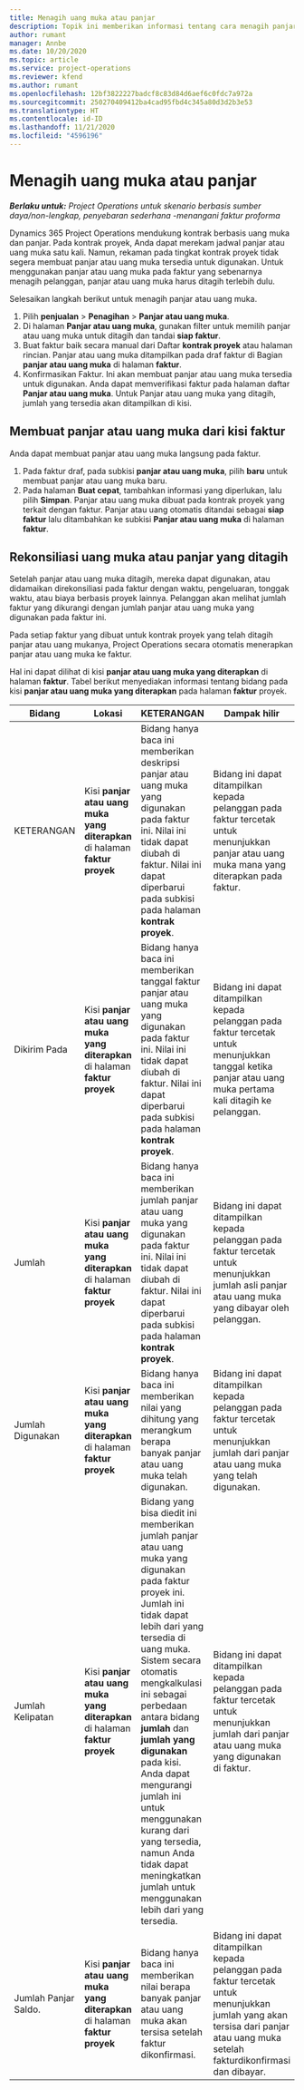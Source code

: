 ```yaml
---
title: Menagih uang muka atau panjar
description: Topik ini memberikan informasi tentang cara menagih panjar atau uang muka dalam Project Operations.
author: rumant
manager: Annbe
ms.date: 10/20/2020
ms.topic: article
ms.service: project-operations
ms.reviewer: kfend
ms.author: rumant
ms.openlocfilehash: 12bf3822227badcf8c83d84d6aef6c0fdc7a972a
ms.sourcegitcommit: 250270409412ba4cad95fbd4c345a80d3d2b3e53
ms.translationtype: HT
ms.contentlocale: id-ID
ms.lasthandoff: 11/21/2020
ms.locfileid: "4596196"
---
```

# <a name="invoice-a-retainer-or-an-advance"></a>Menagih uang muka atau panjar

_**Berlaku untuk:** Project Operations untuk skenario berbasis sumber daya/non-lengkap, penyebaran sederhana -menangani faktur proforma_

Dynamics 365 Project Operations mendukung kontrak berbasis uang muka dan panjar. Pada kontrak proyek, Anda dapat merekam jadwal panjar atau uang muka satu kali. Namun, rekaman pada tingkat kontrak proyek tidak segera membuat panjar atau uang muka tersedia untuk digunakan. Untuk menggunakan panjar atau uang muka pada faktur yang sebenarnya menagih pelanggan, panjar atau uang muka harus ditagih terlebih dulu.

Selesaikan langkah berikut untuk menagih panjar atau uang muka.

1. Pilih **penjualan** > **Penagihan** > **Panjar atau uang muka**. 
2. Di halaman **Panjar atau uang muka**, gunakan filter untuk memilih panjar atau uang muka untuk ditagih dan tandai **siap faktur**.
3. Buat faktur baik secara manual dari Daftar **kontrak proyek** atau halaman rincian. Panjar atau uang muka ditampilkan pada draf faktur di Bagian **panjar atau uang muka** di halaman **faktur**.
4. Konfirmasikan Faktur. Ini akan membuat panjar atau uang muka tersedia untuk digunakan. Anda dapat memverifikasi faktur pada halaman daftar **Panjar atau uang muka**. Untuk Panjar atau uang muka yang ditagih, jumlah yang tersedia akan ditampilkan di kisi.

## <a name="create-a-retainer-or-advance-from-the-invoice-grid"></a>Membuat panjar atau uang muka dari kisi faktur

Anda dapat membuat panjar atau uang muka langsung pada faktur.

1. Pada faktur draf, pada subkisi **panjar atau uang muka**, pilih **baru** untuk membuat panjar atau uang muka baru. 
2. Pada halaman **Buat cepat**, tambahkan informasi yang diperlukan, lalu pilih **Simpan**. Panjar atau uang muka dibuat pada kontrak proyek yang terkait dengan faktur. Panjar atau uang otomatis ditandai sebagai **siap faktur** lalu ditambahkan ke subkisi **Panjar atau uang muka** di halaman **faktur**.

## <a name="reconcile-an-invoiced-retainer-or-advance"></a>Rekonsiliasi uang muka atau panjar yang ditagih

Setelah panjar atau uang muka ditagih, mereka dapat digunakan, atau didamaikan direkonsiliasi pada faktur dengan waktu, pengeluaran, tonggak waktu, atau biaya berbasis proyek lainnya. Pelanggan akan melihat jumlah faktur yang dikurangi dengan jumlah panjar atau uang muka yang digunakan pada faktur ini.

Pada setiap faktur yang dibuat untuk kontrak proyek yang telah ditagih panjar atau uang mukanya, Project Operations secara otomatis menerapkan panjar atau uang muka ke faktur.

Hal ini dapat dilihat di kisi **panjar atau uang muka yang diterapkan** di halaman **faktur**. Tabel berikut menyediakan informasi tentang bidang pada kisi **panjar atau uang muka yang diterapkan** pada halaman **faktur** proyek.

| Bidang | Lokasi | KETERANGAN | Dampak hilir |
| --- | --- | --- | --- |
| KETERANGAN | Kisi **panjar atau uang muka yang diterapkan** di halaman **faktur proyek** |Bidang hanya baca ini memberikan deskripsi panjar atau uang muka yang digunakan pada faktur ini. Nilai ini tidak dapat diubah di faktur. Nilai ini dapat diperbarui pada subkisi pada halaman **kontrak proyek**. | Bidang ini dapat ditampilkan kepada pelanggan pada faktur tercetak untuk menunjukkan panjar atau uang muka mana yang diterapkan pada faktur. |
| Dikirim Pada | Kisi **panjar atau uang muka yang diterapkan** di halaman **faktur proyek**  | Bidang hanya baca ini memberikan tanggal faktur panjar atau uang muka yang digunakan pada faktur ini. Nilai ini tidak dapat diubah di faktur. Nilai ini dapat diperbarui pada subkisi pada halaman **kontrak proyek**. | Bidang ini dapat ditampilkan kepada pelanggan pada faktur tercetak untuk menunjukkan tanggal ketika panjar atau uang muka pertama kali ditagih ke pelanggan. |
| Jumlah | Kisi **panjar atau uang muka yang diterapkan** di halaman **faktur proyek**  | Bidang hanya baca ini memberikan jumlah panjar atau uang muka yang digunakan pada faktur ini. Nilai ini tidak dapat diubah di faktur. Nilai ini dapat diperbarui pada subkisi pada halaman **kontrak proyek**. | Bidang ini dapat ditampilkan kepada pelanggan pada faktur tercetak untuk menunjukkan jumlah asli panjar atau uang muka yang dibayar oleh pelanggan. |
| Jumlah Digunakan | Kisi **panjar atau uang muka yang diterapkan** di halaman **faktur proyek**  | Bidang hanya baca ini memberikan nilai yang dihitung yang merangkum berapa banyak panjar atau uang muka telah digunakan. | Bidang ini dapat ditampilkan kepada pelanggan pada faktur tercetak untuk menunjukkan jumlah dari panjar atau uang muka yang telah digunakan. |
| Jumlah Kelipatan | Kisi **panjar atau uang muka yang diterapkan** di halaman **faktur proyek**  | Bidang yang bisa diedit ini memberikan jumlah panjar atau uang muka yang digunakan pada faktur proyek ini. Jumlah ini tidak dapat lebih dari yang tersedia di uang muka. Sistem secara otomatis mengkalkulasi ini sebagai perbedaan antara bidang **jumlah** dan **jumlah yang digunakan** pada kisi. Anda dapat mengurangi jumlah ini untuk menggunakan kurang dari yang tersedia, namun Anda tidak dapat meningkatkan jumlah untuk menggunakan lebih dari yang tersedia. | Bidang ini dapat ditampilkan kepada pelanggan pada faktur tercetak untuk menunjukkan jumlah dari panjar atau uang muka yang digunakan di faktur. |
| Jumlah Panjar Saldo. | Kisi **panjar atau uang muka yang diterapkan** di halaman **faktur proyek**  | Bidang hanya baca ini memberikan nilai berapa banyak panjar atau uang muka akan tersisa setelah faktur dikonfirmasi. | Bidang ini dapat ditampilkan kepada pelanggan pada faktur tercetak untuk menunjukkan jumlah yang akan tersisa dari panjar atau uang muka setelah fakturdikonfirmasi dan dibayar. |

